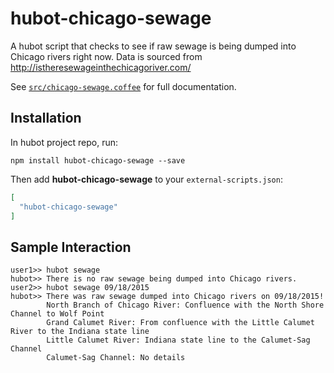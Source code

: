 # hubot-chicago-sewage

A hubot script that checks to see if raw sewage is being dumped into Chicago rivers right now. Data is sourced from http://istheresewageinthechicagoriver.com/

See [`src/chicago-sewage.coffee`](src/chicago-sewage.coffee) for full documentation.

## Installation

In hubot project repo, run:

`npm install hubot-chicago-sewage --save`

Then add **hubot-chicago-sewage** to your `external-scripts.json`:

```json
[
  "hubot-chicago-sewage"
]
```

## Sample Interaction

```
user1>> hubot sewage
hubot>> There is no raw sewage being dumped into Chicago rivers.
user2>> hubot sewage 09/18/2015
hubot>> There was raw sewage dumped into Chicago rivers on 09/18/2015!
        North Branch of Chicago River: Confluence with the North Shore Channel to Wolf Point
        Grand Calumet River: From confluence with the Little Calumet River to the Indiana state line
        Little Calumet River: Indiana state line to the Calumet-Sag Channel
        Calumet-Sag Channel: No details
```
